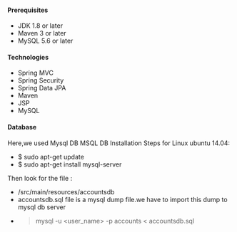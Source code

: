 #### Prerequisites
- JDK 1.8 or later
- Maven 3 or later
- MySQL 5.6 or later

#### Technologies 
- Spring MVC
- Spring Security
- Spring Data JPA
- Maven
- JSP
- MySQL
#### Database
Here,we used Mysql DB 
MSQL DB Installation Steps for Linux ubuntu 14.04:
- $ sudo apt-get update
- $ sudo apt-get install mysql-server

Then look for the file :
- /src/main/resources/accountsdb
- accountsdb.sql file is a mysql dump file.we have to import this dump to mysql db server
- > mysql -u <user_name> -p accounts < accountsdb.sql


